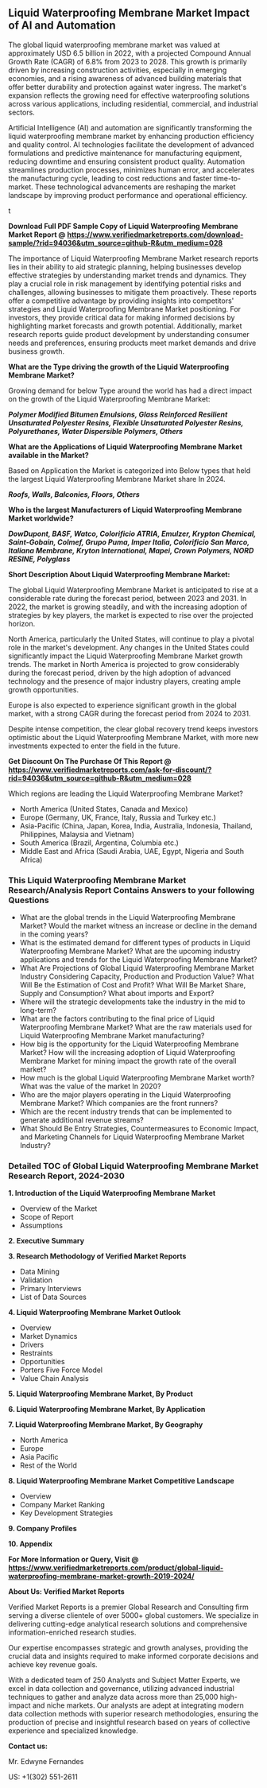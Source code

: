 <h2>Liquid Waterproofing Membrane Market Impact of AI and Automation</h2><p>The global liquid waterproofing membrane market was valued at approximately USD 6.5 billion in 2022, with a projected Compound Annual Growth Rate (CAGR) of 6.8% from 2023 to 2028. This growth is primarily driven by increasing construction activities, especially in emerging economies, and a rising awareness of advanced building materials that offer better durability and protection against water ingress. The market's expansion reflects the growing need for effective waterproofing solutions across various applications, including residential, commercial, and industrial sectors.</p><p>Artificial Intelligence (AI) and automation are significantly transforming the liquid waterproofing membrane market by enhancing production efficiency and quality control. AI technologies facilitate the development of advanced formulations and predictive maintenance for manufacturing equipment, reducing downtime and ensuring consistent product quality. Automation streamlines production processes, minimizes human error, and accelerates the manufacturing cycle, leading to cost reductions and faster time-to-market. These technological advancements are reshaping the market landscape by improving product performance and operational efficiency.</p>t</p><p id="" class=""><strong>Download Full PDF Sample Copy of Liquid Waterproofing Membrane Market Report @ <a href="https://www.verifiedmarketreports.com/download-sample/?rid=94036&utm_source=github-R&utm_medium=028" target="_blank">https://www.verifiedmarketreports.com/download-sample/?rid=94036&utm_source=github-R&utm_medium=028</a></strong></p><p>The importance of&nbsp;Liquid Waterproofing Membrane Market research reports lies in their ability to aid strategic planning, helping businesses develop effective strategies by understanding market trends and dynamics. They play a crucial role in risk management by identifying potential risks and challenges, allowing businesses to mitigate them proactively. These reports offer a competitive advantage by providing insights into competitors' strategies and Liquid Waterproofing Membrane Market positioning. For investors, they provide critical data for making informed decisions by highlighting market forecasts and growth potential. Additionally, market research reports guide product development by understanding consumer needs and preferences, ensuring products meet market demands and drive business growth.</p><p><strong>What are the&nbsp;Type driving the growth of the Liquid Waterproofing Membrane Market?</strong></p><p id="" class="">Growing demand for below Type around the world has had a direct impact on the growth of the Liquid Waterproofing Membrane Market:</p><em><strong>Polymer Modified Bitumen Emulsions, Glass Reinforced Resilient Unsaturated Polyester Resins, Flexible Unsaturated Polyester Resins, Polyurethanes, Water Dispersible Polymers, Others</strong></em></p><strong>What are the&nbsp;Applications&nbsp;of Liquid Waterproofing Membrane Market available in the Market?</strong></p><p id="" class="">Based on Application the Market is categorized into Below types that held the largest Liquid Waterproofing Membrane Market share In 2024.</p><em><strong>Roofs, Walls, Balconies, Floors, Others</strong></em></p><strong>Who is the largest Manufacturers of Liquid Waterproofing Membrane Market worldwide?</strong></p><p><em><strong>DowDupont, BASF, Watco, Colorificio ATRIA, Emulzer, Krypton Chemical, Saint-Gobain, Colmef, Grupo Puma, Imper Italia, Colorificio San Marco, Italiana Membrane, Kryton International, Mapei, Crown Polymers, NORD RESINE, Polyglass</strong></em></p><p id="" class=""><strong>Short Description About Liquid Waterproofing Membrane Market:</strong></p><p>The global Liquid Waterproofing Membrane Market is anticipated to rise at a considerable rate during the forecast period, between 2023 and 2031. In 2022, the market is growing steadily, and with the increasing adoption of strategies by key players, the market is expected to rise over the projected horizon.</p><p>North America, particularly the United States, will continue to play a pivotal role in the market's development. Any changes in the United States could significantly impact the Liquid Waterproofing Membrane Market growth trends. The market in North America is projected to grow considerably during the forecast period, driven by the high adoption of advanced technology and the presence of major industry players, creating ample growth opportunities.</p><p>Europe is also expected to experience significant growth in the global market, with a strong CAGR during the forecast period from 2024 to 2031.</p><p>Despite intense competition, the clear global recovery trend keeps investors optimistic about the Liquid Waterproofing Membrane Market, with more new investments expected to enter the field in the future.</p><p id="" class=""><strong>Get Discount On The Purchase Of This Report @ <a href="https://www.verifiedmarketreports.com/ask-for-discount/?rid=94036&utm_source=github-R&utm_medium=028" target="_blank">https://www.verifiedmarketreports.com/ask-for-discount/?rid=94036&utm_source=github-R&utm_medium=028</a></strong></p>Which regions are leading the Liquid Waterproofing Membrane Market?</p><ul><li>North America (United States, Canada and Mexico)</li><li>Europe (Germany, UK, France, Italy, Russia and Turkey etc.)</li><li>Asia-Pacific (China, Japan, Korea, India, Australia, Indonesia, Thailand, Philippines, Malaysia and Vietnam)</li><li>South America (Brazil, Argentina, Columbia etc.)</li><li>Middle East and Africa (Saudi Arabia, UAE, Egypt, Nigeria and South Africa)</li></ul><h3 id="" class="">This Liquid Waterproofing Membrane Market Research/Analysis Report Contains Answers to your following Questions</h3><ul><li>What are the global trends in the Liquid Waterproofing Membrane Market? Would the market witness an increase or decline in the demand in the coming years?</li><li>What is the estimated demand for different types of products in Liquid Waterproofing Membrane Market? What are the upcoming industry applications and trends for the Liquid Waterproofing Membrane Market?</li><li>What Are Projections of Global Liquid Waterproofing Membrane Market Industry Considering Capacity, Production and Production Value? What Will Be the Estimation of Cost and Profit? What Will Be Market Share, Supply and Consumption? What about imports and Export?</li><li>Where will the strategic developments take the industry in the mid to long-term?</li><li>What are the factors contributing to the final price of Liquid Waterproofing Membrane Market? What are the raw materials used for Liquid Waterproofing Membrane Market manufacturing?</li><li>How big is the opportunity for the Liquid Waterproofing Membrane Market? How will the increasing adoption of Liquid Waterproofing Membrane Market for mining impact the growth rate of the overall market?</li><li>How much is the global Liquid Waterproofing Membrane Market worth? What was the value of the market In 2020?</li><li>Who are the major players operating in the Liquid Waterproofing Membrane Market? Which companies are the front runners?</li><li>Which are the recent industry trends that can be implemented to generate additional revenue streams?</li><li>What Should Be Entry Strategies, Countermeasures to Economic Impact, and Marketing Channels for Liquid Waterproofing Membrane Market Industry?</li></ul><h3 id="" class="">Detailed TOC of Global Liquid Waterproofing Membrane Market Research Report, 2024-2030</h3><p id="" class=""><strong>1. Introduction of the Liquid Waterproofing Membrane Market</strong></p><ul><li>Overview of the Market</li><li>Scope of Report</li><li>Assumptions</li></ul><p id="" class=""><strong>2. Executive Summary</strong></p><p id="" class=""><strong>3. Research Methodology of Verified Market Reports</strong></p><ul><li>Data Mining</li><li>Validation</li><li>Primary Interviews</li><li>List of Data Sources</li></ul><p id="" class=""><strong>4. Liquid Waterproofing Membrane Market Outlook</strong></p><ul><li>Overview</li><li>Market Dynamics</li><li>Drivers</li><li>Restraints</li><li>Opportunities</li><li>Porters Five Force Model</li><li>Value Chain Analysis</li></ul><p id="" class=""><strong>5. Liquid Waterproofing Membrane Market, By Product</strong></p><p id="" class=""><strong>6. Liquid Waterproofing Membrane Market, By Application</strong></p><p id="" class=""><strong>7. Liquid Waterproofing Membrane Market, By Geography</strong></p><ul><li>North America</li><li>Europe</li><li>Asia Pacific</li><li>Rest of the World</li></ul><p id="" class=""><strong>8. Liquid Waterproofing Membrane Market Competitive Landscape</strong></p><ul><li>Overview</li><li>Company Market Ranking</li><li>Key Development Strategies</li></ul><p id="" class=""><strong>9. Company Profiles</strong></p><p id="" class=""><strong>10. Appendix</strong></p><p id="" class=""><strong>For More Information or Query, Visit @ <a href="https://www.verifiedmarketreports.com/product/global-liquid-waterproofing-membrane-market-growth-2019-2024/" target="_blank">https://www.verifiedmarketreports.com/product/global-liquid-waterproofing-membrane-market-growth-2019-2024/</a></strong></p><p id="" class=""><strong>About Us: Verified Market Reports</strong></p><p id="" class="">Verified Market Reports is a premier Global Research and Consulting firm serving a diverse clientele of over 5000+ global customers. We specialize in delivering cutting-edge analytical research solutions and comprehensive information-enriched research studies.</p><p id="" class="">Our expertise encompasses strategic and growth analyses, providing the crucial data and insights required to make informed corporate decisions and achieve key revenue goals.</p><p id="" class="">With a dedicated team of 250 Analysts and Subject Matter Experts, we excel in data collection and governance, utilizing advanced industrial techniques to gather and analyze data across more than 25,000 high-impact and niche markets. Our analysts are adept at integrating modern data collection methods with superior research methodologies, ensuring the production of precise and insightful research based on years of collective experience and specialized knowledge.</p><p id="" class=""><strong>Contact us:</strong></p><p id="" class="">Mr. Edwyne Fernandes</p><p id="" class="">US: +1(302) 551-2611</p>